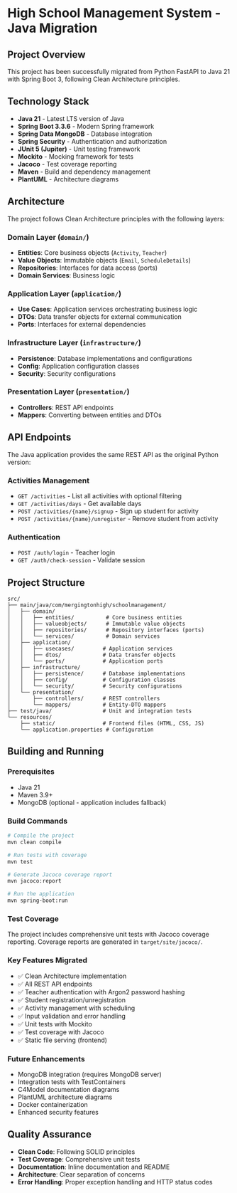 # High School Management System - Java Migration

## Project Overview

This project has been successfully migrated from Python FastAPI to Java 21 with Spring Boot 3, following Clean Architecture principles.

## Technology Stack

- **Java 21** - Latest LTS version of Java
- **Spring Boot 3.3.6** - Modern Spring framework
- **Spring Data MongoDB** - Database integration
- **Spring Security** - Authentication and authorization
- **JUnit 5 (Jupiter)** - Unit testing framework
- **Mockito** - Mocking framework for tests
- **Jacoco** - Test coverage reporting
- **Maven** - Build and dependency management
- **PlantUML** - Architecture diagrams

## Architecture

The project follows Clean Architecture principles with the following layers:

### Domain Layer (`domain/`)
- **Entities**: Core business objects (`Activity`, `Teacher`)
- **Value Objects**: Immutable objects (`Email`, `ScheduleDetails`)
- **Repositories**: Interfaces for data access (ports)
- **Domain Services**: Business logic

### Application Layer (`application/`)
- **Use Cases**: Application services orchestrating business logic
- **DTOs**: Data transfer objects for external communication
- **Ports**: Interfaces for external dependencies

### Infrastructure Layer (`infrastructure/`)
- **Persistence**: Database implementations and configurations
- **Config**: Application configuration classes
- **Security**: Security configurations

### Presentation Layer (`presentation/`)
- **Controllers**: REST API endpoints
- **Mappers**: Converting between entities and DTOs

## API Endpoints

The Java application provides the same REST API as the original Python version:

### Activities Management
- `GET /activities` - List all activities with optional filtering
- `GET /activities/days` - Get available days
- `POST /activities/{name}/signup` - Sign up student for activity
- `POST /activities/{name}/unregister` - Remove student from activity

### Authentication
- `POST /auth/login` - Teacher login
- `GET /auth/check-session` - Validate session

## Project Structure

```
src/
├── main/java/com/mergingtonhigh/schoolmanagement/
│   ├── domain/
│   │   ├── entities/          # Core business entities
│   │   ├── valueobjects/      # Immutable value objects
│   │   ├── repositories/      # Repository interfaces (ports)
│   │   └── services/          # Domain services
│   ├── application/
│   │   ├── usecases/         # Application services
│   │   ├── dtos/             # Data transfer objects
│   │   └── ports/            # Application ports
│   ├── infrastructure/
│   │   ├── persistence/      # Database implementations
│   │   ├── config/           # Configuration classes
│   │   └── security/         # Security configurations
│   └── presentation/
│       ├── controllers/      # REST controllers
│       └── mappers/          # Entity-DTO mappers
├── test/java/                # Unit and integration tests
└── resources/
    ├── static/               # Frontend files (HTML, CSS, JS)
    └── application.properties # Configuration
```

## Building and Running

### Prerequisites
- Java 21
- Maven 3.9+
- MongoDB (optional - application includes fallback)

### Build Commands
```bash
# Compile the project
mvn clean compile

# Run tests with coverage
mvn test

# Generate Jacoco coverage report
mvn jacoco:report

# Run the application
mvn spring-boot:run
```

### Test Coverage
The project includes comprehensive unit tests with Jacoco coverage reporting. Coverage reports are generated in `target/site/jacoco/`.

### Key Features Migrated
- ✅ Clean Architecture implementation
- ✅ All REST API endpoints
- ✅ Teacher authentication with Argon2 password hashing
- ✅ Student registration/unregistration
- ✅ Activity management with scheduling
- ✅ Input validation and error handling
- ✅ Unit tests with Mockito
- ✅ Test coverage with Jacoco
- ✅ Static file serving (frontend)

### Future Enhancements
- MongoDB integration (requires MongoDB server)
- Integration tests with TestContainers
- C4Model documentation diagrams
- PlantUML architecture diagrams
- Docker containerization
- Enhanced security features

## Quality Assurance

- **Clean Code**: Following SOLID principles
- **Test Coverage**: Comprehensive unit tests
- **Documentation**: Inline documentation and README
- **Architecture**: Clear separation of concerns
- **Error Handling**: Proper exception handling and HTTP status codes
